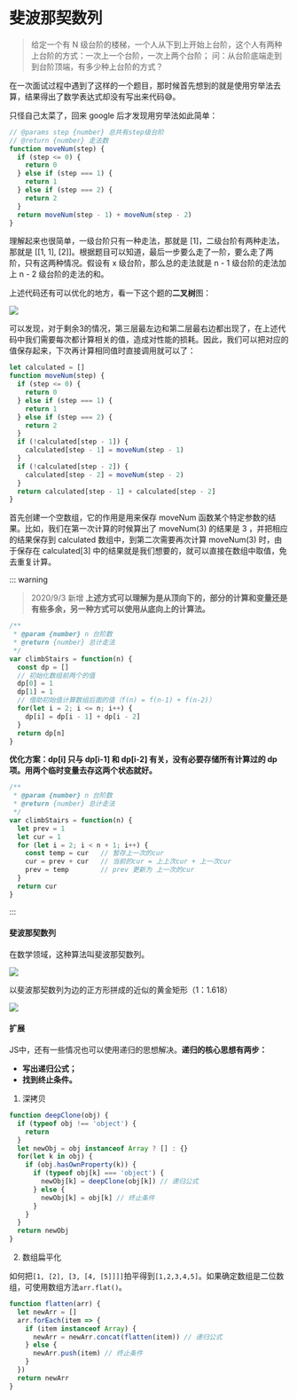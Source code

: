 # 斐波那契数列

> 给定一个有 N 级台阶的楼梯，一个人从下到上开始上台阶，这个人有两种上台阶的方式：一次上一个台阶，一次上两个台阶；
> 问：从台阶底端走到到台阶顶端，有多少种上台阶的方式？

在一次面试过程中遇到了这样的一个题目，那时候首先想到的就是使用穷举法去算，结果得出了数学表达式却没有写出来代码:sweat_smile:。

只怪自己太菜了，回来 google 后才发现用穷举法如此简单：

```js
// @params step {number} 总共有step级台阶
// @return {number} 走法数
function moveNum(step) {
  if (step <= 0) {
    return 0
  } else if (step === 1) {
    return 1
  } else if (step === 2) {
    return 2
  }
  return moveNum(step - 1) + moveNum(step - 2)
}
```

理解起来也很简单，一级台阶只有一种走法，那就是 [1]，二级台阶有两种走法，那就是 [[1, 1], [2]]。根据题目可以知道，最后一步要么走了一阶，要么走了两阶，只有这两种情况。假设有 x 级台阶，那么总的走法就是 n - 1 级台阶的走法加上 n - 2 级台阶的走法的和。

上述代码还有可以优化的地方，看一下这个题的**二叉树**图：

![](https://cdn.jsdelivr.net/gh/jimdeng92/static_1/binary-tree.jpg)

可以发现，对于剩余3的情况，第三层最左边和第二层最右边都出现了，在上述代码中我们需要每次都计算相关的值，造成对性能的损耗。因此，我们可以把对应的值保存起来，下次再计算相同值时直接调用就可以了：

```js
let calculated = []
function moveNum(step) {
  if (step <= 0) {
    return 0
  } else if (step === 1) {
    return 1
  } else if (step === 2) {
    return 2
  }
  if (!calculated[step - 1]) {
    calculated[step - 1] = moveNum(step - 1) 
  }
  if (!calculated[step - 2]) {
    calculated[step - 2] = moveNum(step - 2) 
  }
  return calculated[step - 1] + calculated[step - 2]
}
```

首先创建一个空数组，它的作用是用来保存 moveNum 函数某个特定参数的结果。比如，我们在第一次计算的时候算出了 moveNum(3) 的结果是 3 ，并把相应的结果保存到 calculated 数组中，到第二次需要再次计算 moveNum(3) 时，由于保存在 calculated[3] 中的结果就是我们想要的，就可以直接在数组中取值，免去重复计算。

::: warning
> 2020/9/3 新增
**上述方式可以理解为是从顶向下的，部分的计算和变量还是有些多余，另一种方式可以使用从底向上的计算法。**

```js
/**
 * @param {number} n 台阶数
 * @return {number} 总计走法
 */
var climbStairs = function(n) {
  const dp = []
  // 初始化数组前两个的值
  dp[0] = 1
  dp[1] = 1
  // 借助初始值计算数组后面的值（f(n) = f(n-1) + f(n-2)）
  for(let i = 2; i <= n; i++) {
    dp[i] = dp[i - 1] + dp[i - 2]
  }
  return dp[n]
}
```

**优化方案：dp[i] 只与 dp[i-1] 和 dp[i-2] 有关，没有必要存储所有计算过的 dp 项。用两个临时变量去存这两个状态就好。**

```js
/**
 * @param {number} n 台阶数
 * @return {number} 总计走法
 */
var climbStairs = function(n) {
  let prev = 1
  let cur = 1
  for (let i = 2; i < n + 1; i++) {
    const temp = cur   // 暂存上一次的cur
    cur = prev + cur   // 当前的cur = 上上次cur + 上一次cur
    prev = temp        // prev 更新为 上一次的cur
  }
  return cur
}
```

:::



#### 斐波那契数列

在数学领域，这种算法叫斐波那契数列。

![](https://cdn.jsdelivr.net/gh/jimdeng92/static_1/fibonacci.png)

以斐波那契数列为边的正方形拼成的近似的黄金矩形（1：1.618）

![](https://cdn.jsdelivr.net/gh/jimdeng92/static_1/FibonacciBlocks.png)

#### 扩展

JS中，还有一些情况也可以使用递归的思想解决。**递归的核心思想有两步：**

- **写出递归公式；**
- **找到终止条件。**

1. 深拷贝

```js
function deepClone(obj) {
  if (typeof obj !== 'object') {
    return
  }
  let newObj = obj instanceof Array ? [] : {}
  for(let k in obj) {
    if (obj.hasOwnProperty(k)) {
      if (typeof obj[k] === 'object') {
        newObj[k] = deepClone(obj[k]) // 递归公式
      } else {
        newObj[k] = obj[k] // 终止条件
      }
    }
  }
  return newObj
}
```

2. 数组扁平化

如何把`[1, [2], [3, [4, [5]]]]`拍平得到`[1,2,3,4,5]`。如果确定数组是二位数组，可使用数组方法`arr.flat()`。

```js
function flatten(arr) {
  let newArr = []
  arr.forEach(item => {
    if (item instanceof Array) {
      newArr = newArr.concat(flatten(item)) // 递归公式
    } else {
      newArr.push(item) // 终止条件
    }
  })
  return newArr
}
```

